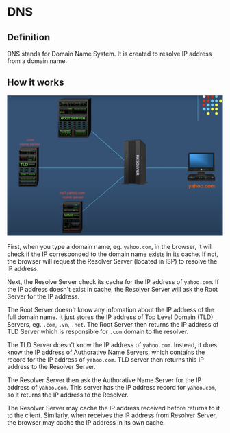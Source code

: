 # DNS

## Definition

DNS stands for Domain Name System. It is created to resolve IP address from a domain name.

## How it works

![DNS Components](images/dns.png)

First, when you type a domain name, eg. `yahoo.com`, in the browser, it will check if the IP corresponded to the domain name exists in its cache. If not, the browser will request the Resolver Server (located in ISP) to resolve the IP address.

Next, the Resolve Server check its cache for the IP address of `yahoo.com`. If the IP address doesn't exist in cache, the Resolver Server will ask the Root Server for the IP address.

The Root Server doesn't know any infomation about the IP address of the full domain name. It just stores the IP address of Top Level Domain (TLD) Servers, eg. `.com`, `.vn`, `.net`. The Root Server then returns the IP address of TLD Server which is responsible for `.com` domain to the resolver.

The TLD Server doesn't know the IP address of `yahoo.com`. Instead, it does know the IP address of Authorative Name Servers, which contains the record for the IP address of `yahoo.com`. TLD server then returns this IP address to the Resolver Server.

The Resolver Server then ask the Authorative Name Server for the IP address of `yahoo.com`. This server has the IP address record for `yahoo.com`, so it returns the IP address to the Resolver.

The Resolver Server may cache the IP address received before returns to it to the client. Similarly, when receives the IP address from Resolver Server, the browser may cache the IP address in its own cache.

